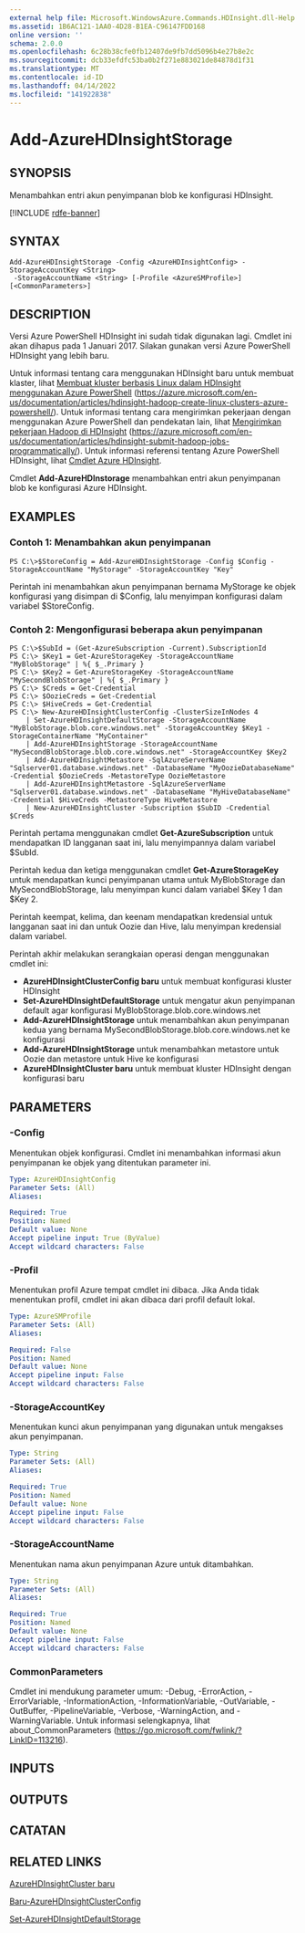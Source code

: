 ```yaml
---
external help file: Microsoft.WindowsAzure.Commands.HDInsight.dll-Help.xml
ms.assetid: 1B6AC121-1AA0-4D28-B1EA-C96147FDD168
online version: ''
schema: 2.0.0
ms.openlocfilehash: 6c28b38cfe0fb12407de9fb7dd5096b4e27b8e2c
ms.sourcegitcommit: dcb33efdfc53ba0b2f271e883021de84878d1f31
ms.translationtype: MT
ms.contentlocale: id-ID
ms.lasthandoff: 04/14/2022
ms.locfileid: "141922838"
---
```

# Add-AzureHDInsightStorage

## SYNOPSIS
Menambahkan entri akun penyimpanan blob ke konfigurasi HDInsight.

[!INCLUDE [rdfe-banner](../../includes/rdfe-banner.md)]

## SYNTAX

```
Add-AzureHDInsightStorage -Config <AzureHDInsightConfig> -StorageAccountKey <String>
 -StorageAccountName <String> [-Profile <AzureSMProfile>] [<CommonParameters>]
```

## DESCRIPTION
Versi Azure PowerShell HDInsight ini sudah tidak digunakan lagi.
Cmdlet ini akan dihapus pada 1 Januari 2017.
Silakan gunakan versi Azure PowerShell HDInsight yang lebih baru.

Untuk informasi tentang cara menggunakan HDInsight baru untuk membuat klaster, lihat [Membuat kluster berbasis Linux dalam HDInsight menggunakan Azure PowerShell](https://azure.microsoft.com/en-us/documentation/articles/hdinsight-hadoop-create-linux-clusters-azure-powershell/) (https://azure.microsoft.com/en-us/documentation/articles/hdinsight-hadoop-create-linux-clusters-azure-powershell/).
Untuk informasi tentang cara mengirimkan pekerjaan dengan menggunakan Azure PowerShell dan pendekatan lain, lihat [Mengirimkan pekerjaan Hadoop di HDInsight](https://azure.microsoft.com/en-us/documentation/articles/hdinsight-submit-hadoop-jobs-programmatically/) (https://azure.microsoft.com/en-us/documentation/articles/hdinsight-submit-hadoop-jobs-programmatically/).
Untuk informasi referensi tentang Azure PowerShell HDInsight, lihat [Cmdlet Azure HDInsight](/powershell/module/servicemanagement/azure.service/?view=azuresmps-4.0.0#hd-insights).

Cmdlet **Add-AzureHDInstorage** menambahkan entri akun penyimpanan blob ke konfigurasi Azure HDInsight.

## EXAMPLES

### Contoh 1: Menambahkan akun penyimpanan
```
PS C:\>$StoreConfig = Add-AzureHDInsightStorage -Config $Config -StorageAccountName "MyStorage" -StorageAccountKey "Key"
```

Perintah ini menambahkan akun penyimpanan bernama MyStorage ke objek konfigurasi yang disimpan di $Config, lalu menyimpan konfigurasi dalam variabel $StoreConfig.

### Contoh 2: Mengonfigurasi beberapa akun penyimpanan
```
PS C:\>$SubId = (Get-AzureSubscription -Current).SubscriptionId
PS C:\> $Key1 = Get-AzureStorageKey -StorageAccountName "MyBlobStorage" | %{ $_.Primary }
PS C:\> $Key2 = Get-AzureStorageKey -StorageAccountName "MySecondBlobStorage" | %{ $_.Primary }
PS C:\> $Creds = Get-Credential
PS C:\> $OozieCreds = Get-Credential
PS C:\> $HiveCreds = Get-Credential
PS C:\> New-AzureHDInsightClusterConfig -ClusterSizeInNodes 4
    | Set-AzureHDInsightDefaultStorage -StorageAccountName "MyBlobStorage.blob.core.windows.net" -StorageAccountKey $Key1 -StorageContainerName "MyContainer"
    | Add-AzureHDInsightStorage -StorageAccountName "MySecondBlobStorage.blob.core.windows.net" -StorageAccountKey $Key2
    | Add-AzureHDInsightMetastore -SqlAzureServerName "Sqlserver01.database.windows.net" -DatabaseName "MyOozieDatabaseName" -Credential $OozieCreds -MetastoreType OozieMetastore
    | Add-AzureHDInsightMetastore -SqlAzureServerName "Sqlserver01.database.windows.net" -DatabaseName "MyHiveDatabaseName" -Credential $HiveCreds -MetastoreType HiveMetastore
    | New-AzureHDInsightCluster -Subscription $SubID -Credential $Creds
```

Perintah pertama menggunakan cmdlet **Get-AzureSubscription** untuk mendapatkan ID langganan saat ini, lalu menyimpannya dalam variabel $SubId.

Perintah kedua dan ketiga menggunakan cmdlet **Get-AzureStorageKey** untuk mendapatkan kunci penyimpanan utama untuk MyBlobStorage dan MySecondBlobStorage, lalu menyimpan kunci dalam variabel $Key 1 dan $Key 2.

Perintah keempat, kelima, dan keenam mendapatkan kredensial untuk langganan saat ini dan untuk Oozie dan Hive, lalu menyimpan kredensial dalam variabel.

Perintah akhir melakukan serangkaian operasi dengan menggunakan cmdlet ini:

- **AzureHDInsightClusterConfig baru** untuk membuat konfigurasi kluster HDInsight
- **Set-AzureHDInsightDefaultStorage** untuk mengatur akun penyimpanan default agar konfigurasi MyBlobStorage.blob.core.windows.net
- **Add-AzureHDInsightStorage** untuk menambahkan akun penyimpanan kedua yang bernama MySecondBlobStorage.blob.core.windows.net ke konfigurasi
- **Add-AzureHDInsightStorage** untuk menambahkan metastore untuk Oozie dan metastore untuk Hive ke konfigurasi
- **AzureHDInsightCluster baru** untuk membuat kluster HDInsight dengan konfigurasi baru

## PARAMETERS

### -Config
Menentukan objek konfigurasi.
Cmdlet ini menambahkan informasi akun penyimpanan ke objek yang ditentukan parameter ini.

```yaml
Type: AzureHDInsightConfig
Parameter Sets: (All)
Aliases:

Required: True
Position: Named
Default value: None
Accept pipeline input: True (ByValue)
Accept wildcard characters: False
```

### -Profil
Menentukan profil Azure tempat cmdlet ini dibaca.
Jika Anda tidak menentukan profil, cmdlet ini akan dibaca dari profil default lokal.

```yaml
Type: AzureSMProfile
Parameter Sets: (All)
Aliases:

Required: False
Position: Named
Default value: None
Accept pipeline input: False
Accept wildcard characters: False
```

### -StorageAccountKey
Menentukan kunci akun penyimpanan yang digunakan untuk mengakses akun penyimpanan.

```yaml
Type: String
Parameter Sets: (All)
Aliases:

Required: True
Position: Named
Default value: None
Accept pipeline input: False
Accept wildcard characters: False
```

### -StorageAccountName
Menentukan nama akun penyimpanan Azure untuk ditambahkan.

```yaml
Type: String
Parameter Sets: (All)
Aliases:

Required: True
Position: Named
Default value: None
Accept pipeline input: False
Accept wildcard characters: False
```

### CommonParameters
Cmdlet ini mendukung parameter umum: -Debug, -ErrorAction, -ErrorVariable, -InformationAction, -InformationVariable, -OutVariable, -OutBuffer, -PipelineVariable, -Verbose, -WarningAction, and -WarningVariable. Untuk informasi selengkapnya, lihat about_CommonParameters (https://go.microsoft.com/fwlink/?LinkID=113216).

## INPUTS

## OUTPUTS

## CATATAN

## RELATED LINKS

[AzureHDInsightCluster baru](./New-AzureHDInsightCluster.md)

[Baru-AzureHDInsightClusterConfig](./New-AzureHDInsightClusterConfig.md)

[Set-AzureHDInsightDefaultStorage](./Set-AzureHDInsightDefaultStorage.md)


